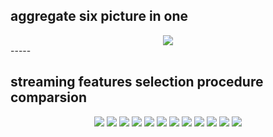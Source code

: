 ## aggregate six picture in one 
<center >
<img src="https://github.com/zhonghuawu/design/raw/master/datas/gene/all_result/streaming/aggr.png">
</center>
-----

## streaming features selection procedure comparsion

<center >
<img src="https://github.com/zhonghuawu/design/raw/master/datas/gene/all_result/streaming/TOX_171.png">
<img src="https://github.com/zhonghuawu/design/raw/master/datas/gene/all_result/streaming/lymphoma.png">
<img src="https://github.com/zhonghuawu/design/raw/master/datas/gene/all_result/streaming/SMK_CAN_187.png">
<img src="https://github.com/zhonghuawu/design/raw/master/datas/gene/all_result/streaming/GLIOMA.png" >
<img src="https://github.com/zhonghuawu/design/raw/master/datas/gene/all_result/streaming/ALLAML.png">
<img src="https://github.com/zhonghuawu/design/raw/master/datas/gene/all_result/streaming/GLI_85.png"> 
<img src="https://github.com/zhonghuawu/design/raw/master/datas/gene/all_result/streaming/lung.png">
<img src="https://github.com/zhonghuawu/design/raw/master/datas/gene/all_result/streaming/colon.png">
<img src="https://github.com/zhonghuawu/design/raw/master/datas/gene/all_result/streaming/Prostate_GE.png">
<img src="https://github.com/zhonghuawu/design/raw/master/datas/gene/all_result/streaming/Lung_Cancer.png">
<img src="https://github.com/zhonghuawu/design/raw/master/datas/gene/all_result/streaming/SRBCT.png">
<img src="https://github.com/zhonghuawu/design/raw/master/datas/gene/all_result/streaming/DLBCL.png">
</center>
